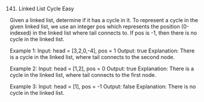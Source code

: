 141. Linked List Cycle
Easy

Given a linked list, determine if it has a cycle in it.
To represent a cycle in the given linked list, we use an integer pos which represents the position (0-indexed) in the linked list where tail connects to. If pos is -1, then there is no cycle in the linked list.

Example 1:
Input: head = [3,2,0,-4], pos = 1
Output: true
Explanation: There is a cycle in the linked list, where tail connects to the second node.

Example 2:
Input: head = [1,2], pos = 0
Output: true
Explanation: There is a cycle in the linked list, where tail connects to the first node.

Example 3:
Input: head = [1], pos = -1
Output: false
Explanation: There is no cycle in the linked list.
